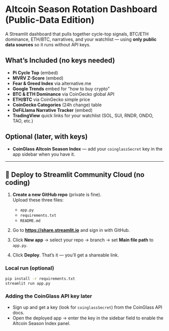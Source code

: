 # Altcoin Season Rotation Dashboard (Public-Data Edition)

A Streamlit dashboard that pulls together cycle-top signals, BTC/ETH dominance, ETH/BTC, narratives, and your watchlist — using **only public data sources** so it runs without API keys.

## What’s Included (no keys needed)
- **Pi Cycle Top** (embed)
- **MVRV Z-Score** (embed)
- **Fear & Greed Index** via alternative.me
- **Google Trends** embed for "how to buy crypto"
- **BTC & ETH Dominance** via CoinGecko global API
- **ETH/BTC** via CoinGecko simple price
- **CoinGecko Categories** (24h change) table
- **DeFiLlama Narrative Tracker** (embed)
- **TradingView** quick links for your watchlist (SOL, SUI, RNDR, ONDO, TAO, etc.)

## Optional (later, with keys)
- **CoinGlass Altcoin Season Index** — add your `coinglassSecret` key in the app sidebar when you have it.

---

## 🚀 Deploy to Streamlit Community Cloud (no coding)

1) **Create a new GitHub repo** (private is fine).  
   Upload these three files:
   - `app.py`
   - `requirements.txt`
   - `README.md`

2) Go to **https://share.streamlit.io** and sign in with GitHub.  
3) Click **New app** → select your repo → branch → set **Main file path** to `app.py`.  
4) Click **Deploy**. That’s it — you’ll get a shareable link.

### Local run (optional)
```bash
pip install -r requirements.txt
streamlit run app.py
```

### Adding the CoinGlass API key later
- Sign up and get a key (look for `coinglassSecret`) from the CoinGlass API docs.
- Open the deployed app → enter the key in the sidebar field to enable the Altcoin Season Index panel.
